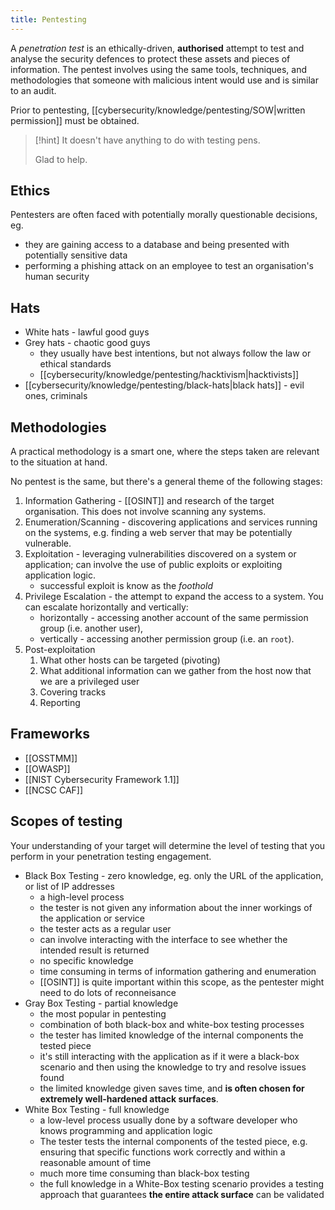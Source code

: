 ```yaml
---
title: Pentesting
---
```

A _penetration test_ is an ethically-driven, **authorised** attempt to test and analyse the security defences to protect these assets and pieces of information. The pentest involves using the same tools, techniques, and methodologies that someone with malicious intent would use and is similar to an audit.

Prior to pentesting, [[cybersecurity/knowledge/pentesting/SOW|written permission]] must be obtained.

> [!hint] It doesn't have anything to do with testing pens.
> 
> Glad to help.

## Ethics
Pentesters are often faced with potentially morally questionable decisions, eg.
- they are gaining access to a database and being presented with potentially sensitive data
- performing a phishing attack on an employee to test an organisation's human security

## Hats
- White hats - lawful good guys
- Grey hats - chaotic good guys
    - they usually have best intentions, but not always follow the law or ethical standards
    - [[cybersecurity/knowledge/pentesting/hacktivism|hacktivists]]
- [[cybersecurity/knowledge/pentesting/black-hats|black hats]] - evil ones, criminals

## Methodologies
A practical methodology is a smart one, where the steps taken are relevant to the situation at hand.

No pentest is the same, but there's a general theme of the following stages: 

1. Information Gathering - [[OSINT]] and research of the target organisation. This does not involve scanning any systems.
2. Enumeration/Scanning - discovering applications and services running on the systems, e.g. finding a web server that may be potentially vulnerable.
3. Exploitation - leveraging vulnerabilities discovered on a system or application; can involve the use of public exploits or exploiting application logic.
    - successful exploit is know as the _foothold_
4. Privilege Escalation - the attempt to expand the access to a system. You can escalate horizontally and vertically:
    - horizontally - accessing another account of the same permission group (i.e. another user),
    - vertically - accessing another permission group (i.e. an `root`).
5. Post-exploitation
    1. What other hosts can be targeted (pivoting)
    2. What additional information can we gather from the host now that we are a privileged user
    3. Covering tracks
    4. Reporting

## Frameworks
- [[OSSTMM]]
- [[OWASP]]
- [[NIST Cybersecurity Framework 1.1]]
- [[NCSC CAF]]

## Scopes of testing
Your understanding of your target will determine the level of testing that you perform in your penetration testing engagement. 
 
- Black Box Testing - zero knowledge, eg. only the URL of the application, or list of IP addresses
    - a high-level process
    - the tester is not given any information about the inner workings of the application or service
    - the tester acts as a regular user 
    - can involve interacting with the interface to see whether the intended result is returned
    - no specific knowledge
    - time consuming in terms of information gathering and enumeration
    - [[OSINT]] is quite important within this scope, as the pentester might need to do lots of reconneisance
- Gray Box Testing - partial knowledge
    - the most popular in pentesting
    - combination of both black-box and white-box testing processes
    - the tester has limited knowledge of the internal components the tested piece
    - it's still interacting with the application as if it were a black-box scenario and then using the knowledge to try and resolve issues found
    - the limited knowledge given saves time, and **is often chosen for extremely well-hardened attack surfaces**.
- White Box Testing - full knowledge
    - a low-level process usually done by a software developer who knows programming and application logic
    - The tester tests the internal components of the tested piece, e.g. ensuring that specific functions work correctly and within a reasonable amount of time
    - much more time consuming than black-box testing
	- the full knowledge in a White-Box testing scenario provides a testing approach that guarantees **the entire attack surface** can be validated